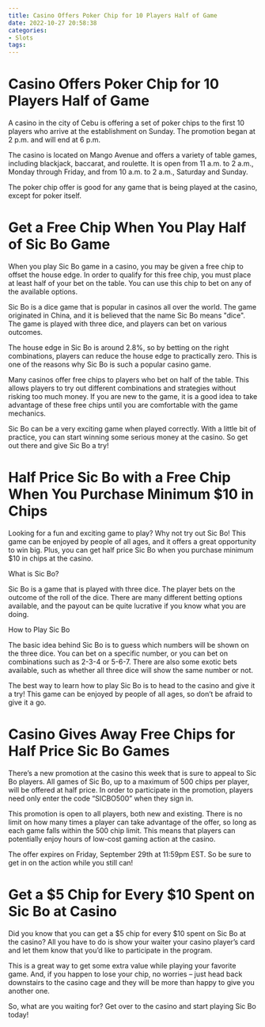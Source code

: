 ```yaml
---
title: Casino Offers Poker Chip for 10 Players Half of Game
date: 2022-10-27 20:58:38
categories:
- Slots
tags:
---
```



#  Casino Offers Poker Chip for 10 Players Half of Game

A casino in the city of Cebu is offering a set of poker chips to the first 10 players who arrive at the establishment on Sunday. The promotion began at 2 p.m. and will end at 6 p.m.

The casino is located on Mango Avenue and offers a variety of table games, including blackjack, baccarat, and roulette. It is open from 11 a.m. to 2 a.m., Monday through Friday, and from 10 a.m. to 2 a.m., Saturday and Sunday.

The poker chip offer is good for any game that is being played at the casino, except for poker itself.

#  Get a Free Chip When You Play Half of Sic Bo Game

When you play Sic Bo game in a casino, you may be given a free chip to offset the house edge. In order to qualify for this free chip, you must place at least half of your bet on the table. You can use this chip to bet on any of the available options.

Sic Bo is a dice game that is popular in casinos all over the world. The game originated in China, and it is believed that the name Sic Bo means "dice". The game is played with three dice, and players can bet on various outcomes.

The house edge in Sic Bo is around 2.8%, so by betting on the right combinations, players can reduce the house edge to practically zero. This is one of the reasons why Sic Bo is such a popular casino game.

Many casinos offer free chips to players who bet on half of the table. This allows players to try out different combinations and strategies without risking too much money. If you are new to the game, it is a good idea to take advantage of these free chips until you are comfortable with the game mechanics.

Sic Bo can be a very exciting game when played correctly. With a little bit of practice, you can start winning some serious money at the casino. So get out there and give Sic Bo a try!

#  Half Price Sic Bo with a Free Chip When You Purchase Minimum $10 in Chips

Looking for a fun and exciting game to play? Why not try out Sic Bo! This game can be enjoyed by people of all ages, and it offers a great opportunity to win big. Plus, you can get half price Sic Bo when you purchase minimum $10 in chips at the casino.

What is Sic Bo?

Sic Bo is a game that is played with three dice. The player bets on the outcome of the roll of the dice. There are many different betting options available, and the payout can be quite lucrative if you know what you are doing.

How to Play Sic Bo

The basic idea behind Sic Bo is to guess which numbers will be shown on the three dice. You can bet on a specific number, or you can bet on combinations such as 2-3-4 or 5-6-7. There are also some exotic bets available, such as whether all three dice will show the same number or not.

The best way to learn how to play Sic Bo is to head to the casino and give it a try! This game can be enjoyed by people of all ages, so don’t be afraid to give it a go.

#  Casino Gives Away Free Chips for Half Price Sic Bo Games

There’s a new promotion at the casino this week that is sure to appeal to Sic Bo players. All games of Sic Bo, up to a maximum of 500 chips per player, will be offered at half price. In order to participate in the promotion, players need only enter the code “SICBO500” when they sign in.

This promotion is open to all players, both new and existing. There is no limit on how many times a player can take advantage of the offer, so long as each game falls within the 500 chip limit. This means that players can potentially enjoy hours of low-cost gaming action at the casino.

The offer expires on Friday, September 29th at 11:59pm EST. So be sure to get in on the action while you still can!

#  Get a $5 Chip for Every $10 Spent on Sic Bo at Casino

Did you know that you can get a $5 chip for every $10 spent on Sic Bo at the casino? All you have to do is show your waiter your casino player’s card and let them know that you’d like to participate in the program.

This is a great way to get some extra value while playing your favorite game. And, if you happen to lose your chip, no worries – just head back downstairs to the casino cage and they will be more than happy to give you another one.

So, what are you waiting for? Get over to the casino and start playing Sic Bo today!